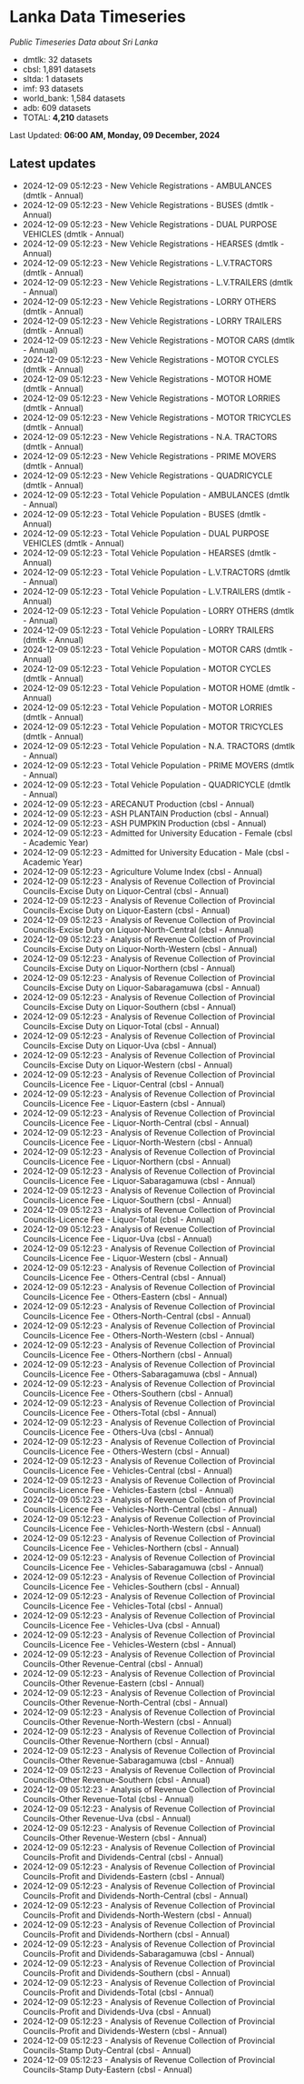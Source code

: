 # Lanka Data Timeseries
*Public Timeseries Data about Sri Lanka*

* dmtlk: 32 datasets
* cbsl: 1,891 datasets
* sltda: 1 datasets
* imf: 93 datasets
* world_bank: 1,584 datasets
* adb: 609 datasets
* TOTAL: **4,210** datasets

Last Updated: **06:00 AM, Monday, 09 December, 2024**

## Latest updates

* 2024-12-09 05:12:23 - New Vehicle Registrations - AMBULANCES (dmtlk - Annual)
* 2024-12-09 05:12:23 - New Vehicle Registrations - BUSES (dmtlk - Annual)
* 2024-12-09 05:12:23 - New Vehicle Registrations - DUAL PURPOSE VEHICLES (dmtlk - Annual)
* 2024-12-09 05:12:23 - New Vehicle Registrations - HEARSES (dmtlk - Annual)
* 2024-12-09 05:12:23 - New Vehicle Registrations - L.V.TRACTORS (dmtlk - Annual)
* 2024-12-09 05:12:23 - New Vehicle Registrations - L.V.TRAILERS (dmtlk - Annual)
* 2024-12-09 05:12:23 - New Vehicle Registrations - LORRY OTHERS (dmtlk - Annual)
* 2024-12-09 05:12:23 - New Vehicle Registrations - LORRY TRAILERS (dmtlk - Annual)
* 2024-12-09 05:12:23 - New Vehicle Registrations - MOTOR CARS (dmtlk - Annual)
* 2024-12-09 05:12:23 - New Vehicle Registrations - MOTOR CYCLES (dmtlk - Annual)
* 2024-12-09 05:12:23 - New Vehicle Registrations - MOTOR HOME (dmtlk - Annual)
* 2024-12-09 05:12:23 - New Vehicle Registrations - MOTOR LORRIES (dmtlk - Annual)
* 2024-12-09 05:12:23 - New Vehicle Registrations - MOTOR TRICYCLES (dmtlk - Annual)
* 2024-12-09 05:12:23 - New Vehicle Registrations - N.A. TRACTORS (dmtlk - Annual)
* 2024-12-09 05:12:23 - New Vehicle Registrations - PRIME MOVERS (dmtlk - Annual)
* 2024-12-09 05:12:23 - New Vehicle Registrations - QUADRICYCLE (dmtlk - Annual)
* 2024-12-09 05:12:23 - Total Vehicle Population - AMBULANCES (dmtlk - Annual)
* 2024-12-09 05:12:23 - Total Vehicle Population - BUSES (dmtlk - Annual)
* 2024-12-09 05:12:23 - Total Vehicle Population - DUAL PURPOSE VEHICLES (dmtlk - Annual)
* 2024-12-09 05:12:23 - Total Vehicle Population - HEARSES (dmtlk - Annual)
* 2024-12-09 05:12:23 - Total Vehicle Population - L.V.TRACTORS (dmtlk - Annual)
* 2024-12-09 05:12:23 - Total Vehicle Population - L.V.TRAILERS (dmtlk - Annual)
* 2024-12-09 05:12:23 - Total Vehicle Population - LORRY OTHERS (dmtlk - Annual)
* 2024-12-09 05:12:23 - Total Vehicle Population - LORRY TRAILERS (dmtlk - Annual)
* 2024-12-09 05:12:23 - Total Vehicle Population - MOTOR CARS (dmtlk - Annual)
* 2024-12-09 05:12:23 - Total Vehicle Population - MOTOR CYCLES (dmtlk - Annual)
* 2024-12-09 05:12:23 - Total Vehicle Population - MOTOR HOME (dmtlk - Annual)
* 2024-12-09 05:12:23 - Total Vehicle Population - MOTOR LORRIES (dmtlk - Annual)
* 2024-12-09 05:12:23 - Total Vehicle Population - MOTOR TRICYCLES (dmtlk - Annual)
* 2024-12-09 05:12:23 - Total Vehicle Population - N.A. TRACTORS (dmtlk - Annual)
* 2024-12-09 05:12:23 - Total Vehicle Population - PRIME MOVERS (dmtlk - Annual)
* 2024-12-09 05:12:23 - Total Vehicle Population - QUADRICYCLE (dmtlk - Annual)
* 2024-12-09 05:12:23 - ARECANUT Production (cbsl - Annual)
* 2024-12-09 05:12:23 - ASH PLANTAIN Production (cbsl - Annual)
* 2024-12-09 05:12:23 - ASH PUMPKIN Production (cbsl - Annual)
* 2024-12-09 05:12:23 - Admitted for University Education - Female (cbsl - Academic Year)
* 2024-12-09 05:12:23 - Admitted for University Education - Male (cbsl - Academic Year)
* 2024-12-09 05:12:23 - Agriculture Volume Index (cbsl - Annual)
* 2024-12-09 05:12:23 - Analysis of Revenue Collection of Provincial Councils-Excise Duty on Liquor-Central (cbsl - Annual)
* 2024-12-09 05:12:23 - Analysis of Revenue Collection of Provincial Councils-Excise Duty on Liquor-Eastern (cbsl - Annual)
* 2024-12-09 05:12:23 - Analysis of Revenue Collection of Provincial Councils-Excise Duty on Liquor-North-Central (cbsl - Annual)
* 2024-12-09 05:12:23 - Analysis of Revenue Collection of Provincial Councils-Excise Duty on Liquor-North-Western (cbsl - Annual)
* 2024-12-09 05:12:23 - Analysis of Revenue Collection of Provincial Councils-Excise Duty on Liquor-Northern (cbsl - Annual)
* 2024-12-09 05:12:23 - Analysis of Revenue Collection of Provincial Councils-Excise Duty on Liquor-Sabaragamuwa (cbsl - Annual)
* 2024-12-09 05:12:23 - Analysis of Revenue Collection of Provincial Councils-Excise Duty on Liquor-Southern (cbsl - Annual)
* 2024-12-09 05:12:23 - Analysis of Revenue Collection of Provincial Councils-Excise Duty on Liquor-Total (cbsl - Annual)
* 2024-12-09 05:12:23 - Analysis of Revenue Collection of Provincial Councils-Excise Duty on Liquor-Uva (cbsl - Annual)
* 2024-12-09 05:12:23 - Analysis of Revenue Collection of Provincial Councils-Excise Duty on Liquor-Western (cbsl - Annual)
* 2024-12-09 05:12:23 - Analysis of Revenue Collection of Provincial Councils-Licence Fee - Liquor-Central (cbsl - Annual)
* 2024-12-09 05:12:23 - Analysis of Revenue Collection of Provincial Councils-Licence Fee - Liquor-Eastern (cbsl - Annual)
* 2024-12-09 05:12:23 - Analysis of Revenue Collection of Provincial Councils-Licence Fee - Liquor-North-Central (cbsl - Annual)
* 2024-12-09 05:12:23 - Analysis of Revenue Collection of Provincial Councils-Licence Fee - Liquor-North-Western (cbsl - Annual)
* 2024-12-09 05:12:23 - Analysis of Revenue Collection of Provincial Councils-Licence Fee - Liquor-Northern (cbsl - Annual)
* 2024-12-09 05:12:23 - Analysis of Revenue Collection of Provincial Councils-Licence Fee - Liquor-Sabaragamuwa (cbsl - Annual)
* 2024-12-09 05:12:23 - Analysis of Revenue Collection of Provincial Councils-Licence Fee - Liquor-Southern (cbsl - Annual)
* 2024-12-09 05:12:23 - Analysis of Revenue Collection of Provincial Councils-Licence Fee - Liquor-Total (cbsl - Annual)
* 2024-12-09 05:12:23 - Analysis of Revenue Collection of Provincial Councils-Licence Fee - Liquor-Uva (cbsl - Annual)
* 2024-12-09 05:12:23 - Analysis of Revenue Collection of Provincial Councils-Licence Fee - Liquor-Western (cbsl - Annual)
* 2024-12-09 05:12:23 - Analysis of Revenue Collection of Provincial Councils-Licence Fee - Others-Central (cbsl - Annual)
* 2024-12-09 05:12:23 - Analysis of Revenue Collection of Provincial Councils-Licence Fee - Others-Eastern (cbsl - Annual)
* 2024-12-09 05:12:23 - Analysis of Revenue Collection of Provincial Councils-Licence Fee - Others-North-Central (cbsl - Annual)
* 2024-12-09 05:12:23 - Analysis of Revenue Collection of Provincial Councils-Licence Fee - Others-North-Western (cbsl - Annual)
* 2024-12-09 05:12:23 - Analysis of Revenue Collection of Provincial Councils-Licence Fee - Others-Northern (cbsl - Annual)
* 2024-12-09 05:12:23 - Analysis of Revenue Collection of Provincial Councils-Licence Fee - Others-Sabaragamuwa (cbsl - Annual)
* 2024-12-09 05:12:23 - Analysis of Revenue Collection of Provincial Councils-Licence Fee - Others-Southern (cbsl - Annual)
* 2024-12-09 05:12:23 - Analysis of Revenue Collection of Provincial Councils-Licence Fee - Others-Total (cbsl - Annual)
* 2024-12-09 05:12:23 - Analysis of Revenue Collection of Provincial Councils-Licence Fee - Others-Uva (cbsl - Annual)
* 2024-12-09 05:12:23 - Analysis of Revenue Collection of Provincial Councils-Licence Fee - Others-Western (cbsl - Annual)
* 2024-12-09 05:12:23 - Analysis of Revenue Collection of Provincial Councils-Licence Fee - Vehicles-Central (cbsl - Annual)
* 2024-12-09 05:12:23 - Analysis of Revenue Collection of Provincial Councils-Licence Fee - Vehicles-Eastern (cbsl - Annual)
* 2024-12-09 05:12:23 - Analysis of Revenue Collection of Provincial Councils-Licence Fee - Vehicles-North-Central (cbsl - Annual)
* 2024-12-09 05:12:23 - Analysis of Revenue Collection of Provincial Councils-Licence Fee - Vehicles-North-Western (cbsl - Annual)
* 2024-12-09 05:12:23 - Analysis of Revenue Collection of Provincial Councils-Licence Fee - Vehicles-Northern (cbsl - Annual)
* 2024-12-09 05:12:23 - Analysis of Revenue Collection of Provincial Councils-Licence Fee - Vehicles-Sabaragamuwa (cbsl - Annual)
* 2024-12-09 05:12:23 - Analysis of Revenue Collection of Provincial Councils-Licence Fee - Vehicles-Southern (cbsl - Annual)
* 2024-12-09 05:12:23 - Analysis of Revenue Collection of Provincial Councils-Licence Fee - Vehicles-Total (cbsl - Annual)
* 2024-12-09 05:12:23 - Analysis of Revenue Collection of Provincial Councils-Licence Fee - Vehicles-Uva (cbsl - Annual)
* 2024-12-09 05:12:23 - Analysis of Revenue Collection of Provincial Councils-Licence Fee - Vehicles-Western (cbsl - Annual)
* 2024-12-09 05:12:23 - Analysis of Revenue Collection of Provincial Councils-Other Revenue-Central (cbsl - Annual)
* 2024-12-09 05:12:23 - Analysis of Revenue Collection of Provincial Councils-Other Revenue-Eastern (cbsl - Annual)
* 2024-12-09 05:12:23 - Analysis of Revenue Collection of Provincial Councils-Other Revenue-North-Central (cbsl - Annual)
* 2024-12-09 05:12:23 - Analysis of Revenue Collection of Provincial Councils-Other Revenue-North-Western (cbsl - Annual)
* 2024-12-09 05:12:23 - Analysis of Revenue Collection of Provincial Councils-Other Revenue-Northern (cbsl - Annual)
* 2024-12-09 05:12:23 - Analysis of Revenue Collection of Provincial Councils-Other Revenue-Sabaragamuwa (cbsl - Annual)
* 2024-12-09 05:12:23 - Analysis of Revenue Collection of Provincial Councils-Other Revenue-Southern (cbsl - Annual)
* 2024-12-09 05:12:23 - Analysis of Revenue Collection of Provincial Councils-Other Revenue-Total (cbsl - Annual)
* 2024-12-09 05:12:23 - Analysis of Revenue Collection of Provincial Councils-Other Revenue-Uva (cbsl - Annual)
* 2024-12-09 05:12:23 - Analysis of Revenue Collection of Provincial Councils-Other Revenue-Western (cbsl - Annual)
* 2024-12-09 05:12:23 - Analysis of Revenue Collection of Provincial Councils-Profit and Dividends-Central (cbsl - Annual)
* 2024-12-09 05:12:23 - Analysis of Revenue Collection of Provincial Councils-Profit and Dividends-Eastern (cbsl - Annual)
* 2024-12-09 05:12:23 - Analysis of Revenue Collection of Provincial Councils-Profit and Dividends-North-Central (cbsl - Annual)
* 2024-12-09 05:12:23 - Analysis of Revenue Collection of Provincial Councils-Profit and Dividends-North-Western (cbsl - Annual)
* 2024-12-09 05:12:23 - Analysis of Revenue Collection of Provincial Councils-Profit and Dividends-Northern (cbsl - Annual)
* 2024-12-09 05:12:23 - Analysis of Revenue Collection of Provincial Councils-Profit and Dividends-Sabaragamuwa (cbsl - Annual)
* 2024-12-09 05:12:23 - Analysis of Revenue Collection of Provincial Councils-Profit and Dividends-Southern (cbsl - Annual)
* 2024-12-09 05:12:23 - Analysis of Revenue Collection of Provincial Councils-Profit and Dividends-Total (cbsl - Annual)
* 2024-12-09 05:12:23 - Analysis of Revenue Collection of Provincial Councils-Profit and Dividends-Uva (cbsl - Annual)
* 2024-12-09 05:12:23 - Analysis of Revenue Collection of Provincial Councils-Profit and Dividends-Western (cbsl - Annual)
* 2024-12-09 05:12:23 - Analysis of Revenue Collection of Provincial Councils-Stamp Duty-Central (cbsl - Annual)
* 2024-12-09 05:12:23 - Analysis of Revenue Collection of Provincial Councils-Stamp Duty-Eastern (cbsl - Annual)